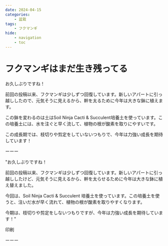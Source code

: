 ```yaml
---
date: 2024-04-15
categories:
    - 盆栽
tags:
    - フクマンギ
hide:
    - navigation
    - toc
---
```


# フクマンギはまだ生き残ってる

お久しぶりですね！

前回の投稿以来、フクマンギは少しずつ回復しています。新しいアパートに引っ越ししたので、元気そうに見えるから、幹を太るために今年は大きな鉢に植えます。

この鉢を変わるのは土はSoil Ninja Cacti & Succulent培養土を使っています。この培養土には、水を注ぐと早く流して、植物の根が酸素を取りにやすいです。

この成長期では、枝切りや剪定をしていないつもりで、今年は力強い成長を期待しています！

<imgur src="https://i.imgur.com/ThlSO9G.jpeg" title="Fukien Tea in large pot on carpet" alt="Fukien Tea in large pot on carpet" />

ーーー

"お久しぶりですね！

前回の投稿以来、フクマンギは少しずつ回復しています。新しいアパートに引っ越ししたけど、元気そうに見えるから、幹を太らせるために今年は大きな鉢に植え替えました。

今回は、Soil Ninja Cacti & Succulent 培養土を使っています。この培養土を使うと、注いだ水が早く流れて、植物の根が酸素を取りやすくなります。

今期は、枝切りや剪定をしないつもりですが、今年は力強い成長を期待しています！"

印刷

ーーー

